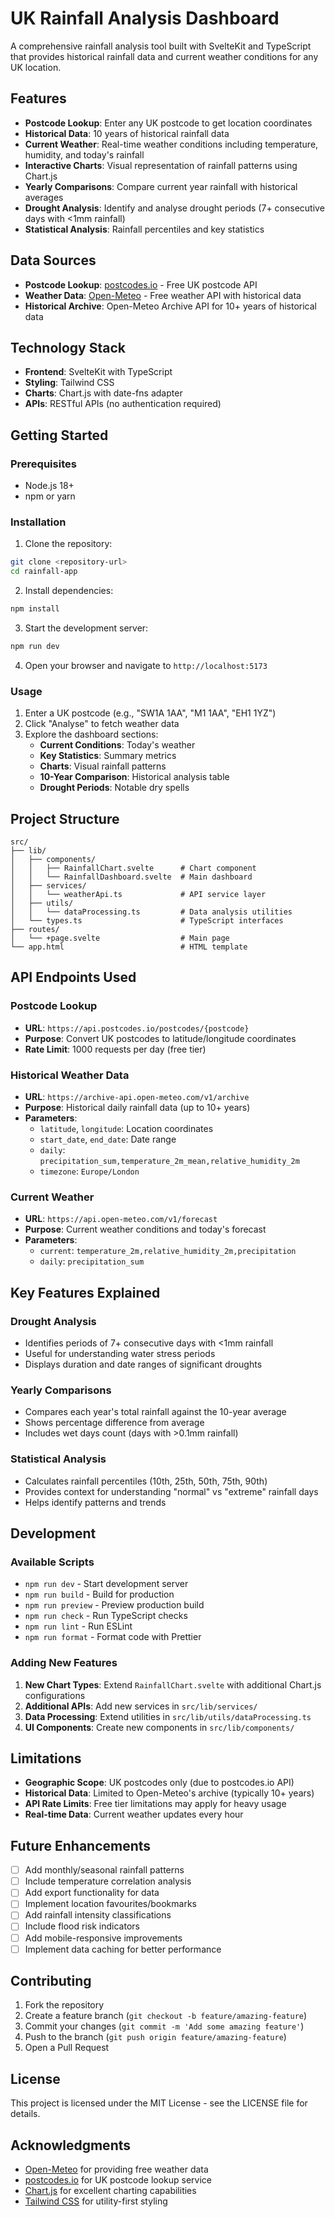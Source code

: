 # UK Rainfall Analysis Dashboard

A comprehensive rainfall analysis tool built with SvelteKit and TypeScript that provides historical rainfall data and current weather conditions for any UK location.

## Features

- **Postcode Lookup**: Enter any UK postcode to get location coordinates
- **Historical Data**: 10 years of historical rainfall data
- **Current Weather**: Real-time weather conditions including temperature, humidity, and today's rainfall
- **Interactive Charts**: Visual representation of rainfall patterns using Chart.js
- **Yearly Comparisons**: Compare current year rainfall with historical averages
- **Drought Analysis**: Identify and analyse drought periods (7+ consecutive days with <1mm rainfall)
- **Statistical Analysis**: Rainfall percentiles and key statistics

## Data Sources

- **Postcode Lookup**: [postcodes.io](https://postcodes.io/) - Free UK postcode API
- **Weather Data**: [Open-Meteo](https://open-meteo.com/) - Free weather API with historical data
- **Historical Archive**: Open-Meteo Archive API for 10+ years of historical data

## Technology Stack

- **Frontend**: SvelteKit with TypeScript
- **Styling**: Tailwind CSS
- **Charts**: Chart.js with date-fns adapter
- **APIs**: RESTful APIs (no authentication required)

## Getting Started

### Prerequisites

- Node.js 18+
- npm or yarn

### Installation

1. Clone the repository:

```bash
git clone <repository-url>
cd rainfall-app
```

2. Install dependencies:

```bash
npm install
```

3. Start the development server:

```bash
npm run dev
```

4. Open your browser and navigate to `http://localhost:5173`

### Usage

1. Enter a UK postcode (e.g., "SW1A 1AA", "M1 1AA", "EH1 1YZ")
2. Click "Analyse" to fetch weather data
3. Explore the dashboard sections:
   - **Current Conditions**: Today's weather
   - **Key Statistics**: Summary metrics
   - **Charts**: Visual rainfall patterns
   - **10-Year Comparison**: Historical analysis table
   - **Drought Periods**: Notable dry spells

## Project Structure

```
src/
├── lib/
│   ├── components/
│   │   ├── RainfallChart.svelte      # Chart component
│   │   └── RainfallDashboard.svelte  # Main dashboard
│   ├── services/
│   │   └── weatherApi.ts             # API service layer
│   ├── utils/
│   │   └── dataProcessing.ts         # Data analysis utilities
│   └── types.ts                      # TypeScript interfaces
├── routes/
│   └── +page.svelte                  # Main page
└── app.html                          # HTML template
```

## API Endpoints Used

### Postcode Lookup

- **URL**: `https://api.postcodes.io/postcodes/{postcode}`
- **Purpose**: Convert UK postcodes to latitude/longitude coordinates
- **Rate Limit**: 1000 requests per day (free tier)

### Historical Weather Data

- **URL**: `https://archive-api.open-meteo.com/v1/archive`
- **Purpose**: Historical daily rainfall data (up to 10+ years)
- **Parameters**:
  - `latitude`, `longitude`: Location coordinates
  - `start_date`, `end_date`: Date range
  - `daily`: `precipitation_sum,temperature_2m_mean,relative_humidity_2m`
  - `timezone`: `Europe/London`

### Current Weather

- **URL**: `https://api.open-meteo.com/v1/forecast`
- **Purpose**: Current weather conditions and today's forecast
- **Parameters**:
  - `current`: `temperature_2m,relative_humidity_2m,precipitation`
  - `daily`: `precipitation_sum`

## Key Features Explained

### Drought Analysis

- Identifies periods of 7+ consecutive days with <1mm rainfall
- Useful for understanding water stress periods
- Displays duration and date ranges of significant droughts

### Yearly Comparisons

- Compares each year's total rainfall against the 10-year average
- Shows percentage difference from average
- Includes wet days count (days with >0.1mm rainfall)

### Statistical Analysis

- Calculates rainfall percentiles (10th, 25th, 50th, 75th, 90th)
- Provides context for understanding "normal" vs "extreme" rainfall days
- Helps identify patterns and trends

## Development

### Available Scripts

- `npm run dev` - Start development server
- `npm run build` - Build for production
- `npm run preview` - Preview production build
- `npm run check` - Run TypeScript checks
- `npm run lint` - Run ESLint
- `npm run format` - Format code with Prettier

### Adding New Features

1. **New Chart Types**: Extend `RainfallChart.svelte` with additional Chart.js configurations
2. **Additional APIs**: Add new services in `src/lib/services/`
3. **Data Processing**: Extend utilities in `src/lib/utils/dataProcessing.ts`
4. **UI Components**: Create new components in `src/lib/components/`

## Limitations

- **Geographic Scope**: UK postcodes only (due to postcodes.io API)
- **Historical Data**: Limited to Open-Meteo's archive (typically 10+ years)
- **API Rate Limits**: Free tier limitations may apply for heavy usage
- **Real-time Data**: Current weather updates every hour

## Future Enhancements

- [ ] Add monthly/seasonal rainfall patterns
- [ ] Include temperature correlation analysis
- [ ] Add export functionality for data
- [ ] Implement location favourites/bookmarks
- [ ] Add rainfall intensity classifications
- [ ] Include flood risk indicators
- [ ] Add mobile-responsive improvements
- [ ] Implement data caching for better performance

## Contributing

1. Fork the repository
2. Create a feature branch (`git checkout -b feature/amazing-feature`)
3. Commit your changes (`git commit -m 'Add some amazing feature'`)
4. Push to the branch (`git push origin feature/amazing-feature`)
5. Open a Pull Request

## License

This project is licensed under the MIT License - see the LICENSE file for details.

## Acknowledgments

- [Open-Meteo](https://open-meteo.com/) for providing free weather data
- [postcodes.io](https://postcodes.io/) for UK postcode lookup service
- [Chart.js](https://www.chartjs.org/) for excellent charting capabilities
- [Tailwind CSS](https://tailwindcss.com/) for utility-first styling
